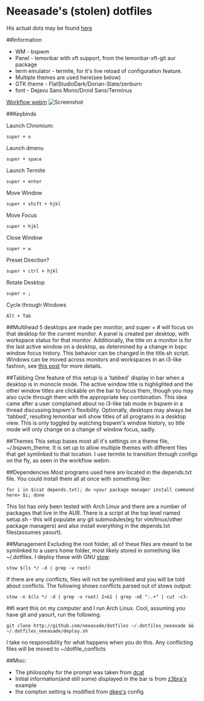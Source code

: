 Neeasade's (stolen) dotfiles
===================
His actual dots may be found [here](https://github.com/neeasade/dotfiles)

##Information
*   WM - bspwm
*   Panel - lemonbar with xft support, from the lemonbar-xft-git aur package
*   term emulator - termite, for it's live reload of configuration feature.
*   Multiple themes are used here(see below)
*   GTK theme - FlatStudioDark/Dorian-Slate/zenburn
*   font - Dejavu Sans Mono/Droid Sans/Terminus

[Workflow webm](https://sr.ht/61e69.webm)
![Screenshot](https://sr.ht/c2ac.png)

##Keybinds

Launch Chromium:
```
super + o
```
Launch dmenu
```
super + space
```
Launch Termite
```
super + enter
```
Move Window
```
super + shift + hjkl
```
Move Focus
```
super + hjkl
```
Close Window
```
super + w
```
Preset Direction?
```
super + ctrl + hjkl
```
Rotate Desktop
```
super + ;
```
Cycle through Windows
```
Alt + Tab
```

##Multihead
5 desktops are made per monitor, and super + # will focus on that desktop for the current monitor. A panel is created per desktop, with workspace status for that monitor. Additionally, the title on a monitor is for the last active window on a desktop, as determined by a change in bspc window focus history. This behavior can be changed in the title.sh script. Windows can be moved across monitors and workspaces in an i3-like fashion, see [this post](http://blog.neeasade.net/2015/04/28/BSPWM-Multihead.html) for more details.

##Tabbing
One feature of this setup is a 'tabbed' display in bar when a desktop is in monocle mode. The active window title is highlighted and the other window titles are clickable on the bar to focus them, though you may also cycle through them with the appropriate key combination. This idea came after a user complained about no i3-like tab mode in bspwm in a thread discussing bspwm's flexibility. Optionally, desktops may always be 'tabbed', resulting lemonbar will show titles of all programs in a desktop view. This is only toggled by watching bspwm's window history, so title mode will only change on a change of window focus, sadly.

##Themes
This setup bases most all it's settings on a theme file, ~/.bspwm_theme. It is set up to allow multiple themes with different files that get symlinked to that location. I use termite to transition through configs on the fly, as seen in the workflow webm.

##Dependencies
Most programs used here are located in the depends.txt file. You could install them all at once with something like:
```
for i in $(cat depends.txt); do <your package manager install command here> $i; done
```
This list has only been tested with Arch Linux and there are a number of packages that live in the AUR. There is a script at the top level named setup.sh - this will populate any git submodules(eg for vim/tmux/other package managers) and also install everything in the depends.txt files(assumes yaourt).

##Management
Excluding the root folder, all of these files are meant to be symlinked to a users home folder, most likely stored in something like ~/.dotfiles. I deploy these with GNU [stow](http://www.gnu.org/software/stow/manual/stow.html):
```
stow $(ls */ -d | grep -v root)
```
If there are any conflicts, files will not be symlinked and you will be told about conflicts. The following shows conflicts parsed out of stows output:
```
stow -n $(ls */ -d | grep -v root) 2>&1 | grep -oE ":.+" | cut -c3-
```

##I want this on my computer and I run Arch Linux.
Cool, assuming you have git and yaourt, run the following.
```
git clone http://github.com/neeasade/dotfiles ~/.dotfiles_neeasade && ~/.dotfiles_neeasade/deploy.sh
```
I take no responsibility for what happens when you do this. Any conflicting files will be moved to ~/dotfile_conflicts

##Misc:
*   The philosophy for the prompt was taken from [dcat](http://dcat.iotek.org/prompt/)
*   Initial information(and still some) displayed in the bar is from [z3bra's](http://z3bra.org) example
*   the compton setting is modified from [dkeg's](https://bitbucket.org/dkeg/current/src/) config
